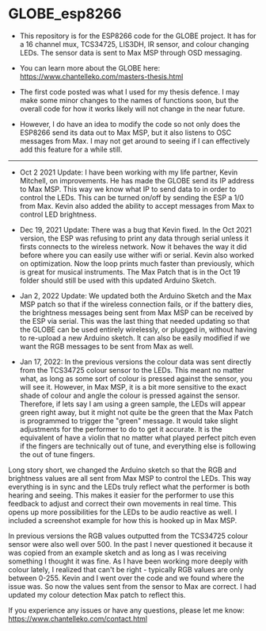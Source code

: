 # GLOBE_esp8266
* This repository is for the ESP8266 code for the GLOBE project. It has for a 16 channel mux, TCS34725, LIS3DH, IR sensor, and colour changing LEDs. The sensor data is sent to Max MSP through OSD messaging.

* You can learn more about the GLOBE here: https://www.chantelleko.com/masters-thesis.html 

* The first code posted was what I used for my thesis defence. I may make some minor changes to the names of functions soon, but the overall code for how it works likely will not change in the near future. 

* However, I do have an idea to modify the code so not only does the ESP8266 send its data out to Max MSP, but it also listens to OSC messages from Max. I may not get around to seeing if I can effectively add this feature for a while still.  

* *************************************************************************************************

* Oct 2 2021 Update: 
I have been working with my life partner, Kevin Mitchell, on improvements. He has made the GLOBE send its IP address to Max MSP. This way we know what IP to send data to in order to control the LEDs. This can be turned on/off by sending the ESP a 1/0 from Max. Kevin also added the ability to accept messages from Max to control LED brightness. 

*  Dec 19, 2021 Update: 
There was a bug that Kevin fixed. In the Oct 2021 version, the ESP was refusing to print any data through serial unless it firsts connects to the wireless network. Now it behaves the way it did before where you can easily use wither wifi or serial. Kevin also worked on optimization. Now the loop prints much faster than previously, which is great for musical instruments. The Max Patch that is in the Oct 19 folder should still be used with this updated Arduino Sketch. 

* Jan 2, 2022 Update: We updated both the Arduino Sketch and the Max MSP patch so that if the wireless connection fails, or if the battery dies, the brightness messages being sent from Max MSP can be received by the ESP via serial. This was the last thing that needed updating so that the GLOBE can be used entirely wirelessly, or plugged in, without having to re-upload a new Arduino sketch. It can also be easily modified if we want the RGB messages to be sent from Max as well.  

* Jan 17, 2022: In the previous versions the colour data was sent directly from the TCS34725 colour sensor to the LEDs. This meant no matter what, as long as some sort of colour is pressed against the sensor, you will see it. However, in Max MSP, it is a bit more sensitive to the exact shade of colour and angle the colour is pressed against the sensor. Therefore, if lets say I am using a green sample, the LEDs will appear green right away, but it might not quite be the green that the Max Patch is programmed to trigger the "green" message. It would take slight adjustments for the performer to do to get it accurate. It is the equivalent of have a violin that no matter what played perfect pitch even if the fingers are technically out of tune, and everything else is following the out of tune fingers. 

Long story short, we changed the Arduino sketch so that the RGB and brightness values are all sent from Max MSP to control the LEDs. This way everything is in sync and the LEDs truly reflect what the performer is both hearing and seeing. This makes it easier for the performer to use this feedback to adjust and correct their own movements in real time. This opens up more possibilities for the LEDs to be audio reactive as well. I included a screenshot example for how this is hooked up in Max MSP. 

In previous versions the RGB values outputted from the TCS34725 colour sensor were also well over 500. In the past I never questioned it because it was copied from an example sketch and as long as I was receiving something I thought it was fine. As I have been working more deeply with colour lately, I realized that can't be right - typically RGB values are only between 0-255. Kevin and I went over the code and we found where the issue was. So now the values sent from the sensor to Max are correct. I had updated my colour detection Max patch to reflect this. 

If you experience any issues or have any questions, please let me know: https://www.chantelleko.com/contact.html
